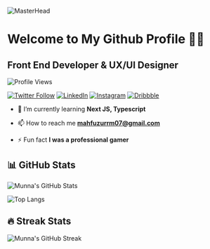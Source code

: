 <!-- Profile Banner -->
![MasterHead](https://i.ibb.co/MMrK4QS/github-banner.png)

<!-- Introduction -->
# Welcome to My Github Profile 👨‍💻
## Front End Developer & UX/UI Designer

<!-- Profile Views Counter -->
![Profile Views](https://komarev.com/ghpvc/?username=mahfuzurmunna&label=Profile%20views&color=0e75b6&style=flat) 

<!-- Social Media Badges -->
[![Twitter Follow](https://img.shields.io/twitter/follow/mahfuzurmunna_r?logo=twitter&style=for-the-badge)](https://twitter.com/mahfuzurmunna_r)
[![LinkedIn](https://img.shields.io/badge/LinkedIn--blue?style=for-the-badge&logo=linkedin)](https://linkedin.com/in/mahfuzurmunna)
[![Instagram](https://img.shields.io/badge/Instagram--red?style=for-the-badge&logo=instagram)](https://instagram.com/mahfuzmunna07)
[![Dribbble](https://img.shields.io/badge/Dribbble--pink?style=for-the-badge&logo=dribbble)](https://dribbble.com/mahfuzurmunna)

<!-- Current Focus -->
- 🌱 I’m currently learning **Next JS, Typescript**

<!-- Projects and Contact Info -->
<!-- - 👨‍💻 All of my projects are available at [Portfolio](https://mahfuzurmunna-v1.netlify.app/) -->
- 📫 How to reach me **mahfuzurrm07@gmail.com**
<!-- - 📄 Know about my experiences [Resume](https://drive.google.com/file/d/12T2OGKNeQu0xXw0vsn_rlQl4QeZpjRuh/view?usp=sharing) -->

<!-- Fun Fact -->
- ⚡ Fun fact **I was a professional gamer**

<!-- GitHub Stats -->
## 📊 GitHub Stats

![Munna's GitHub Stats](https://github-readme-stats.vercel.app/api?username=mahfuzurmunna&show_icons=true&theme=radical)

![Top Langs](https://github-readme-stats.vercel.app/api/top-langs/?username=mahfuzurmunna&layout=compact&theme=radical)

<!-- Streak Stats -->
## 🔥 Streak Stats

![Munna's GitHub Streak](https://github-readme-streak-stats.herokuapp.com/?user=mahfuzurmunna&theme=radical)
